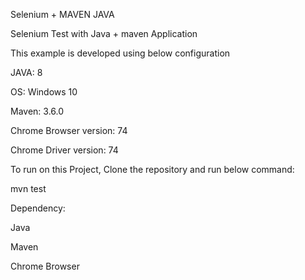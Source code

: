 Selenium + MAVEN JAVA

Selenium Test with Java + maven Application

This example is developed using below configuration

JAVA: 8 

OS: Windows 10

Maven: 3.6.0 

Chrome Browser version: 74 

Chrome Driver version: 74

To run on this Project, Clone the repository and run below command:

mvn test

Dependency:

Java

Maven

Chrome Browser
